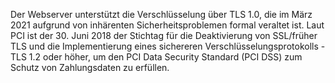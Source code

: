 Der Webserver unterstützt die Verschlüsselung über TLS 1.0, die im März 2021 aufgrund von inhärenten Sicherheitsproblemen formal veraltet ist.
Laut PCI ist der 30. Juni 2018 der Stichtag für die Deaktivierung von SSL/früher TLS und die Implementierung eines sichereren Verschlüsselungsprotokolls - TLS 1.2 oder höher, um den PCI Data Security Standard (PCI DSS) zum Schutz von Zahlungsdaten zu erfüllen.